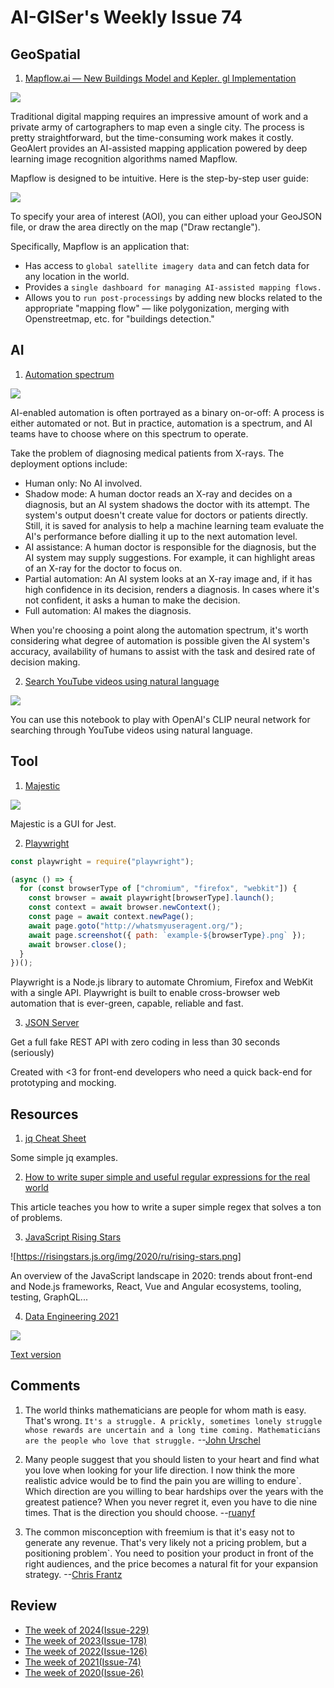 # AI-GISer's Weekly Issue 74

## GeoSpatial

1. [Mapflow.ai — New Buildings Model and Kepler. gl Implementation](https://medium.com/geoalert-platform-urban-monitoring/mapflow-ai-a-new-application-for-automated-mapping-using-satellite-imagery-8e9699a68be8)

![](https://cdn.shortpixel.ai/client/to_avif,q_lossy,ret_img,w_1200/https://www.gislounge.com/wp-content/uploads/2021/02/mapflow-select-area-Africa-demo.jpg)

Traditional digital mapping requires an impressive amount of work and a private army of cartographers to map even a single city. The process is pretty straightforward, but the time-consuming work makes it costly. GeoAlert provides an AI-assisted mapping application powered by deep learning image recognition algorithms named Mapflow.

Mapflow is designed to be intuitive. Here is the step-by-step user guide:

![](https://docs.mapflow.ai/_images/ui_flow_basic.png)

To specify your area of interest (AOI), you can either upload your GeoJSON file, or draw the area directly on the map ("Draw rectangle").

Specifically, Mapflow is an application that:

- Has access to `global satellite imagery data` and can fetch data for any location in the world.
- Provides a `single dashboard for managing AI-assisted mapping flows.`
- Allows you to `run post-processings` by adding new blocks related to the appropriate "mapping flow" — like polygonization, merging with Openstreetmap, etc. for "buildings detection."

## AI

1. [Automation spectrum](https://www.deeplearning.ai/the-batch/issue-80/)

![](https://www.deeplearning.ai/wp-content/uploads/2021/02/unnamed-1-1.png)

AI-enabled automation is often portrayed as a binary on-or-off: A process is either automated or not. But in practice, automation is a spectrum, and AI teams have to choose where on this spectrum to operate.

Take the problem of diagnosing medical patients from X-rays. The deployment options include:

- Human only: No AI involved.
- Shadow mode: A human doctor reads an X-ray and decides on a diagnosis, but an AI system shadows the doctor with its attempt. The system's output doesn't create value for doctors or patients directly. Still, it is saved for analysis to help a machine learning team evaluate the AI's performance before dialling it up to the next automation level.
- AI assistance: A human doctor is responsible for the diagnosis, but the AI system may supply suggestions. For example, it can highlight areas of an X-ray for the doctor to focus on.
- Partial automation: An AI system looks at an X-ray image and, if it has high confidence in its decision, renders a diagnosis. In cases where it's not confident, it asks a human to make the decision.
- Full automation: AI makes the diagnosis.

When you're choosing a point along the automation spectrum, it's worth considering what degree of automation is possible given the AI system's accuracy, availability of humans to assist with the task and desired rate of decision making.

2. [Search YouTube videos using natural language](https://colab.research.google.com/github/haltakov/natural-language-youtube-search/blob/main/natural-language-youtube-search.ipynb)

![](https://camo.githubusercontent.com/37304ee142469dc6d2f4ac3269ee292fddd2eec8010b43efd6c8e94e1b1562fb/68747470733a2f2f63646e2e6265656b6b612e636f6d2f626c6f67696d672f61737365742f3230323130322f6267323032313032313330352e6a7067)

You can use this notebook to play with OpenAI's CLIP neural network for searching through YouTube videos using natural language.

## Tool

1. [Majestic](https://github.com/Raathigesh/majestic)

![](https://github.com/Raathigesh/majestic/raw/master/image.png)

Majestic is a GUI for Jest.

2. [Playwright](https://github.com/microsoft/playwright)

```js
const playwright = require("playwright");

(async () => {
  for (const browserType of ["chromium", "firefox", "webkit"]) {
    const browser = await playwright[browserType].launch();
    const context = await browser.newContext();
    const page = await context.newPage();
    await page.goto("http://whatsmyuseragent.org/");
    await page.screenshot({ path: `example-${browserType}.png` });
    await browser.close();
  }
})();
```

Playwright is a Node.js library to automate Chromium, Firefox and WebKit with a single API. Playwright is built to enable cross-browser web automation that is ever-green, capable, reliable and fast.

3. [JSON Server](https://github.com/typicode/json-server)

Get a full fake REST API with zero coding in less than 30 seconds (seriously)

Created with <3 for front-end developers who need a quick back-end for prototyping and mocking.

## Resources

1. [jq Cheat Sheet](https://lzone.de/cheat-sheet/jq)

Some simple jq examples.

2. [How to write super simple and useful regular expressions for the real world](https://zellwk.com/blog/simple-real-world-regex/?ck_subscriber_id=170842630)

This article teaches you how to write a super simple regex that solves a ton of problems.

3. [JavaScript Rising Stars](https://risingstars.js.org/2020/en)

![https://risingstars.js.org/img/2020/ru/rising-stars.png]

An overview of the JavaScript landscape in 2020: trends about front-end and Node.js frameworks, React, Vue and Angular ecosystems, tooling, testing, GraphQL...

4. [Data Engineering 2021](https://github.com/datastacktv/data-engineer-roadmap)

![](https://github.com/datastacktv/data-engineer-roadmap/raw/master/img/roadmap.png)

[Text version](https://github.com/datastacktv/data-engineer-roadmap/blob/master/text/roadmap.md)

## Comments

1. The world thinks mathematicians are people for whom math is easy. That's wrong. `It's a struggle. A prickly, sometimes lonely struggle whose rewards are uncertain and a long time coming. Mathematicians are the people who love that struggle.`
   --[John Urschel](https://hmmdaily.com/2018/09/28/john-urschel-goes-pro/)

2. Many people suggest that you should listen to your heart and find what you love when looking for your life direction. I now think the more realistic advice would be to find the pain you are willing to endure`. Which direction are you willing to bear hardships over the years with the greatest patience? When you never regret it, even you have to die nine times. That is the direction you should choose.
   --[ruanyf](https://github.com/ruanyf/weekly/blob/master/docs/issue-147.md)

3. The common misconception with freemium is that it's easy not to generate any revenue. That's very likely not a pricing problem, but a positioning problem`. You need to position your product in front of the right audiences, and the price becomes a natural fit for your expansion strategy.
   --[Chris Frantz](https://www.chrisfrantz.com/how-to-kill-a-unicorn/)

## Review

- [The week of 2024(Issue-229)](../2024/issue-229.md)
- [The week of 2023(Issue-178)](../2023/issue-178.md)
- [The week of 2022(Issue-126)](../2022/issue-126.md)
- [The week of 2021(Issue-74)](../2021/issue-74.md)
- [The week of 2020(Issue-26)](../2020/issue-26.md)
